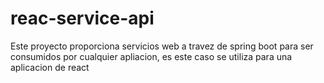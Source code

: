 # reac-service-api
Este proyecto proporciona servicios web a travez de spring boot para ser consumidos por cualquier apliacion, es este caso se utiliza para una aplicacion de react

